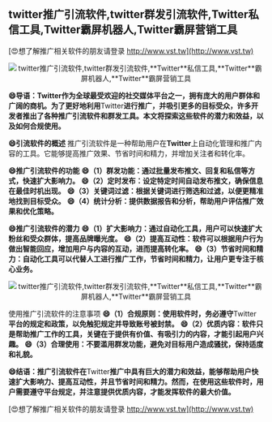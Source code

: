 ## **twitter推广引流软件,twitter群发引流软件,**Twitter**私信工具,**Twitter**霸屏机器人,**Twitter**霸屏营销工具**

[😍想了解推广相关软件的朋友请登录 http://www.vst.tw](http://www.vst.tw)

 <center><img src="https://vst.tw/MP4/tuiguang/png/6.png" alt="twitter推广引流软件,twitter群发引流软件,**Twitter**私信工具,**Twitter**霸屏机器人,**Twitter**霸屏营销工具"></center>

**😄导语：**Twitter**作为全球最受欢迎的社交媒体平台之一，拥有庞大的用户群体和广阔的商机。为了更好地利用**Twitter**进行推广，并吸引更多的目标受众，许多开发者推出了各种推广引流软件和群发工具。本文将探索这些软件的潜力和效益，以及如何合规使用。**

**😄引流软件的概述**
推广引流软件是一种帮助用户在**Twitter**上自动化管理和推广内容的工具。它能够提高推广效果、节省时间和精力，并增加关注者和转化率。

**😄推广引流软件的功能**
**😄（1）群发功能：通过批量发布推文、回复和私信等方式，快速扩大影响力。**
**😄（2）定时发布：设定特定时间自动发布推文，确保信息在最佳时机出现。**
**😄（3）关键词过滤：根据关键词进行筛选和过滤，以便更精准地找到目标受众。**
**😄（4）统计分析：提供数据报告和分析，帮助用户评估推广效果和优化策略。**

**😄推广引流软件的潜力**
**😄（1）扩大影响力：通过自动化工具，用户可以快速扩大粉丝和受众群体，提高品牌曝光度。**
**😄（2）提高互动性：软件可以根据用户行为做出智能回应，增加用户与内容的互动，进而提高转化率。**
**😄（3）节省时间和精力：自动化工具可以代替人工进行推广工作，节省时间和精力，让用户更专注于核心业务。**

 <center><img src="https://vst.tw/MP4/tuiguang/png/8.png" alt="twitter推广引流软件,twitter群发引流软件,**Twitter**私信工具,**Twitter**霸屏机器人,**Twitter**霸屏营销工具"></center>

使用推广引流软件的注意事项
**😄（1）合规原则：使用软件时，务必遵守**Twitter**平台的规定和政策，以免触犯规定并导致账号被封禁。**
**😄（2）优质内容：软件只是帮助推广工作的工具，关键在于提供有价值、有吸引力的内容，才能引起用户兴趣。**
**😄（3）合理使用：不要滥用群发功能，避免对目标用户造成骚扰，保持适度和礼貌。**

**😄结语：推广引流软件在**Twitter**推广中具有巨大的潜力和效益，能够帮助用户快速扩大影响力、提高互动性，并且节省时间和精力。然而，在使用这些软件时，用户需要遵守平台规定，并注意提供优质内容，才能发挥软件的最大价值。**

[😍想了解推广相关软件的朋友请登录 http://www.vst.tw](http://www.vst.tw)



